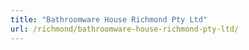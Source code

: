 ```yaml
---
title: "Bathroomware House Richmond Pty Ltd"
url: /richmond/bathroomware-house-richmond-pty-ltd/
---
```

